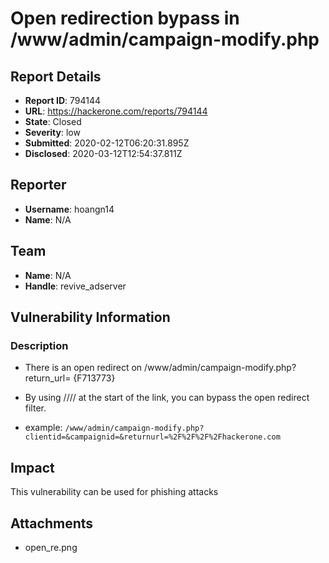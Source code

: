 # Open redirection bypass in /www/admin/campaign-modify.php

## Report Details
- **Report ID**: 794144
- **URL**: https://hackerone.com/reports/794144
- **State**: Closed
- **Severity**: low
- **Submitted**: 2020-02-12T06:20:31.895Z
- **Disclosed**: 2020-03-12T12:54:37.811Z

## Reporter
- **Username**: hoangn14
- **Name**: N/A

## Team
- **Name**: N/A
- **Handle**: revive_adserver

## Vulnerability Information
### Description
- There is an open redirect on /www/admin/campaign-modify.php?return_url= {F713773}
- By using //// at the start of the link, you can bypass the open redirect filter.

- example: `/www/admin/campaign-modify.php?clientid=&campaignid=&returnurl=%2F%2F%2F%2Fhackerone.com`

## Impact

This vulnerability can be used for phishing attacks

## Attachments
- open_re.png
